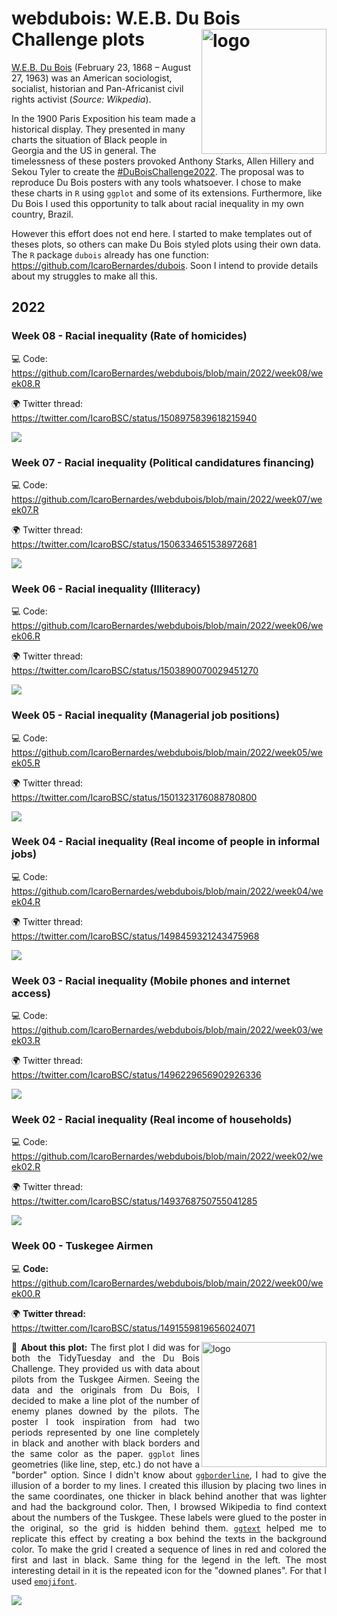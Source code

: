 # webdubois: W.E.B. Du Bois Challenge plots <img align="right" src="https://github.com/IcaroBernardes/webdubois/blob/main/portrait.jpg" alt="logo" width="200">

[W.E.B. Du Bois](https://en.wikipedia.org/wiki/W._E._B._Du_Bois) (February 23, 1868 – August 27, 1963) was an American sociologist, socialist, historian
and Pan-Africanist civil rights activist (*Source: Wikpedia*). 

In the 1900 Paris Exposition his team made a historical display. They presented in many charts the situation of Black people in Georgia and the US in general.
The timelessness of these posters provoked Anthony Starks, Allen Hillery and Sekou Tyler to create the
[#DuBoisChallenge2022](https://github.com/ajstarks/dubois-data-portraits/tree/master/challenge/2022). The proposal was to reproduce Du Bois posters with any tools
whatsoever. I chose to make these charts in `R` using `ggplot` and some of its extensions. Furthermore, like Du Bois I used this opportunity to talk about racial
inequality in my own country, Brazil.

However this effort does not end here. I started to make templates out of theses plots, so others can make Du Bois styled plots using their own data. The `R` package `dubois` already has one function: https://github.com/IcaroBernardes/dubois. Soon I intend to provide details about my struggles to make all this.

## 2022
### Week 08 - Racial inequality (Rate of homicides)
💻 Code: https://github.com/IcaroBernardes/webdubois/blob/main/2022/week08/week08.R

🌍 Twitter thread: https://twitter.com/IcaroBSC/status/1508975839618215940

![](https://github.com/IcaroBernardes/webdubois/blob/main/2022/week08/violence.png)

### Week 07 - Racial inequality (Political candidatures financing)
💻 Code: https://github.com/IcaroBernardes/webdubois/blob/main/2022/week07/week07.R

🌍 Twitter thread: https://twitter.com/IcaroBSC/status/1506334651538972681

![](https://github.com/IcaroBernardes/webdubois/blob/main/2022/week07/congress.png)

### Week 06 - Racial inequality (Illiteracy)
💻 Code: https://github.com/IcaroBernardes/webdubois/blob/main/2022/week06/week06.R

🌍 Twitter thread: https://twitter.com/IcaroBSC/status/1503890070029451270

![](https://github.com/IcaroBernardes/webdubois/blob/main/2022/week06/illiteracy.png)

### Week 05 - Racial inequality (Managerial job positions)
💻 Code: https://github.com/IcaroBernardes/webdubois/blob/main/2022/week05/week05.R

🌍 Twitter thread: https://twitter.com/IcaroBSC/status/1501323176088780800

![](https://github.com/IcaroBernardes/webdubois/blob/main/2022/week05/managers.png)

### Week 04 - Racial inequality (Real income of people in informal jobs)
💻 Code: https://github.com/IcaroBernardes/webdubois/blob/main/2022/week04/week04.R

🌍 Twitter thread: https://twitter.com/IcaroBSC/status/1498459321243475968

![](https://github.com/IcaroBernardes/webdubois/blob/main/2022/week04/incomes.png)

### Week 03 - Racial inequality (Mobile phones and internet access)
💻 Code: https://github.com/IcaroBernardes/webdubois/blob/main/2022/week03/week03.R

🌍 Twitter thread: https://twitter.com/IcaroBSC/status/1496229656902926336

![](https://github.com/IcaroBernardes/webdubois/blob/main/2022/week03/access.png)

### Week 02 - Racial inequality (Real income of households)
💻 Code: https://github.com/IcaroBernardes/webdubois/blob/main/2022/week02/week02.R

🌍 Twitter thread: https://twitter.com/IcaroBSC/status/1493768750755041285

![](https://github.com/IcaroBernardes/webdubois/blob/main/2022/week02/income.png)

### Week 00 - Tuskegee Airmen
💻 **Code:** https://github.com/IcaroBernardes/webdubois/blob/main/2022/week00/week00.R

🌍 **Twitter thread:** https://twitter.com/IcaroBSC/status/1491559819656024071

<img align="right" src="https://github.com/IcaroBernardes/webdubois/blob/main/originals/original-plate-21.jpg" alt="logo" width="200">
<p align="justify"> 💬 <b>About this plot:</b> The first plot I did was for both the TidyTuesday and the Du Bois Challenge. They provided us with data about pilots from the Tuskgee Airmen. Seeing the data and the originals from Du Bois, I decided to make a line plot of the number of enemy planes downed by the pilots. The poster I took inspiration from had two periods represented by one line completely in black and another with black borders and the same color as the paper. <code>ggplot</code> lines geometries (like line, step, etc.) do not have a "border" option. Since I didn't know about <a href="https://wurli.github.io/ggborderline/"><code>ggborderline</code></a>, I had to give the illusion of a border to my lines. I created this illusion by placing two lines in the same coordinates, one thicker in black behind another that was lighter and had the background color. Then, I browsed Wikipedia to find context about the numbers of the Tuskgee. These labels were glued to the poster in the original, so the grid is hidden behind them. <a href="https://wilkelab.org/ggtext/"><code>ggtext</code></a> helped me to replicate this effect by creating a box behind the texts in the background color. To make the grid I created a sequence of lines in red and colored the first and last in black. Same thing for the legend in the left. The most interesting detail in it is the repeated icon for the "downed planes". For that I used <a href="https://cran.r-project.org/web/packages/emojifont/vignettes/emojifont.html"><code>emojifont</code></a>.
</p>

![](https://github.com/IcaroBernardes/webdubois/blob/main/2022/week00/strikes.png)

